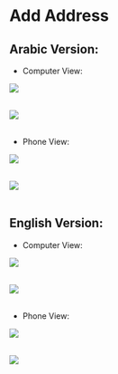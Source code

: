 # Add Address


## Arabic Version:

* Computer View:<br>

![](ar-computer.PNG)
<br><br>

![](ar-computer1.PNG)
<br><br>

* Phone View:<br>

![](ar-phone.PNG)
<br><br>

![](ar-phone1.PNG)
<br><br>

## English Version:

* Computer View:<br>

![](en-computer.PNG)
<br><br>

![](en-computer1.PNG)
<br><br>

* Phone View:<br>

![](en-phone.PNG)
<br><br>

![](en-phone1.PNG)
<br><br>
